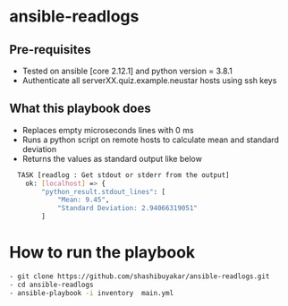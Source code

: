 # ansible-readlogs
## Pre-requisites
- Tested on ansible [core 2.12.1] and python version = 3.8.1
- Authenticate all serverXX.quiz.example.neustar hosts using ssh keys

## What this playbook does
- Replaces empty microseconds lines with 0 ms 
- Runs a python script on remote hosts to calculate mean and standard deviation
- Returns the values as standard output like below
```bash
  TASK [readlog : Get stdout or stderr from the output] 
    ok: [localhost] => {
        "python_result.stdout_lines": [
            "Mean: 9.45",
            "Standard Deviation: 2.94066319051"
        ]
```

# How to run the playbook
```bash
- git clone https://github.com/shashibuyakar/ansible-readlogs.git
- cd ansible-readlogs
- ansible-playbook -i inventory  main.yml
```

